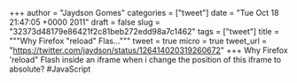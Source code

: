 
+++
author = "Jaydson Gomes"
categories = ["tweet"]
date = "Tue Oct 18 21:47:05 +0000 2011"
draft = false
slug = "32373d48179e86421f2c81beb272edd98a7c1462"
tags = ["tweet"]
title = """Why Firefox "reload" Flas..."""
tweet = true
micro = true
tweet_url = "https://twitter.com/jaydson/status/126414020319260672"
+++
Why Firefox 'reload" Flash inside an iframe when i change the position of this iframe to absolute? #JavaScript
